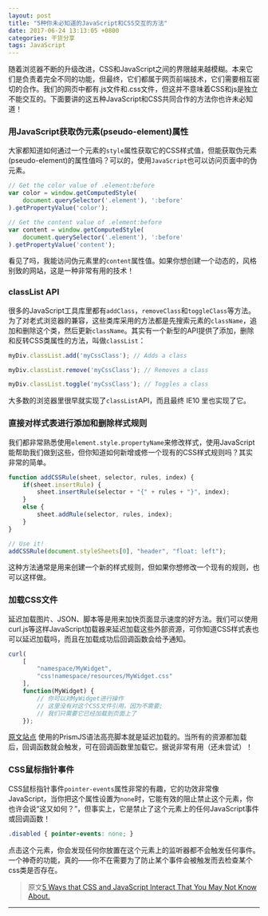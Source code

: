 ```yaml
---
layout: post
title: "5种你未必知道的JavaScript和CSS交互的方法"
date: 2017-06-24 13:13:05 +0800
categories: 干货分享
tags: JavaScript
---
```



随着浏览器不断的升级改进，CSS和JavaScript之间的界限越来越模糊。本来它们是负责着完全不同的功能，但最终，它们都属于网页前端技术，它们需要相互密切的合作。我们的网页中都有.js文件和.css文件，但这并不意味着CSS和js是独立不能交互的。下面要讲的这五种JavaScript和CSS共同合作的方法你也许未必知道！<!-- more -->

### 用JavaScript获取伪元素(pseudo-element)属性

大家都知道如何通过一个元素的`style`属性获取它的CSS样式值，但能获取伪元素(pseudo-element)的属性值吗？可以的，使用`JavaScript`也可以访问页面中的伪元素。

```js
// Get the color value of .element:before
var color = window.getComputedStyle(
	document.querySelector('.element'), ':before'
).getPropertyValue('color');

// Get the content value of .element:before
var content = window.getComputedStyle(
	document.querySelector('.element'), ':before'
).getPropertyValue('content');
```

看见了吗，我能访问伪元素里的`content`属性值。如果你想创建一个动态的，风格别致的网站，这是一种非常有用的技术！

### classList API
    
很多的JavaScript工具库里都有`addClass`，`removeClass`和`toggleClass`等方法。为了对老式浏览器的兼容，这些类库采用的方法都是先搜索元素的`className`，追加和删除这个类，然后更新`className`。其实有一个新型的API提供了添加，删除和反转CSS类属性的方法，叫做`classList`：

```js
myDiv.classList.add('myCssClass'); // Adds a class

myDiv.classList.remove('myCssClass'); // Removes a class

myDiv.classList.toggle('myCssClass'); // Toggles a class
```

大多数的浏览器里很早就实现了`classList`API，而且最终 IE10 里也实现了它。

### 直接对样式表进行添加和删除样式规则

我们都非常熟悉使用`element.style.propertyName`来修改样式，使用JavaScript能帮助我们做到这些，但你知道如何新增或修一个现有的CSS样式规则吗？其实非常的简单。

```js
function addCSSRule(sheet, selector, rules, index) {
	if(sheet.insertRule) {
		sheet.insertRule(selector + "{" + rules + "}", index);
	}
	else {
		sheet.addRule(selector, rules, index);
	}
}

// Use it!
addCSSRule(document.styleSheets[0], "header", "float: left");
```

这种方法通常是用来创建一个新的样式规则，但如果你想修改一个现有的规则，也可以这样做。

### 加载CSS文件

延迟加载图片、JSON、脚本等是用来加快页面显示速度的好方法。我们可以使用curl.js等这样JavaScript加载器来延迟加载这些外部资源，可你知道CSS样式表也可以延迟加载吗，而且在加载成功后回调函数会给予通知。

```js
curl(
	[
		"namespace/MyWidget",
		"css!namespace/resources/MyWidget.css"
	], 
	function(MyWidget) {
		// 你可以对MyWidget进行操作
		// 这里没有对这个CSS文件引用，因为不需要;
		// 我们只需要它已经加载到页面上了
	});
```

[原文站点](http://www.webhek.com/) 使用的PrismJS语法高亮脚本就是延迟加载的。当所有的资源都加载后，回调函数就会触发，可在回调函数里加载它。据说非常有用（还未尝试）！

### CSS鼠标指针事件

CSS鼠标指针事件`pointer-events`属性非常的有趣，它的功效非常像JavaScript，当你把这个属性设置为`none`时，它能有效的阻止禁止这个元素，你也许会说“这又如何？”，但事实上，它是禁止了这个元素上的任何JavaScript事件或回调函数！

```css
.disabled { pointer-events: none; }
```

点击这个元素，你会发现任何你放置在这个元素上的监听器都不会触发任何事件。一个神奇的功能，真的——你不在需要为了防止某个事件会被触发而去检查某个css类是否存在。

> 原文[5 Ways that CSS and JavaScript Interact That You May Not Know About.](https://davidwalsh.name/ways-css-javascript-interact)

<hr>